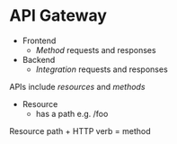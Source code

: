 # API Gateway

- Frontend
    - _Method_ requests and responses
- Backend
    - _Integration_ requests and responses

APIs include _resources_ and _methods_

- Resource
    - has a path e.g. /foo

Resource path + HTTP verb = method
